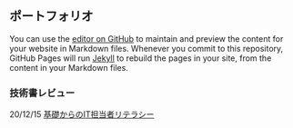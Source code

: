## ポートフォリオ
You can use the [editor on GitHub](https://github.com/kono1029/kono1029.github.io/edit/main/README.md) to maintain and preview the content for your website in Markdown files.
Whenever you commit to this repository, GitHub Pages will run [Jekyll](https://jekyllrb.com/) to rebuild the pages in your site, from the content in your Markdown files.

### 技術書レビュー

20/12/15
[基礎からのIT担当者リテラシー](https://docs.google.com/presentation/d/1TjvKR9aROmxbz2Mk8cDwT3dJSE-hWJPjltqDJ3NLPWQ/edit?usp=sharing)
